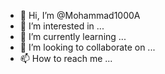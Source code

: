 - 👋 Hi, I’m @Mohammad1000A
- 👀 I’m interested in ...
- 🌱 I’m currently learning ...
- 💞️ I’m looking to collaborate on ...
- 📫 How to reach me ...

<!---
Mohammad1000A/Mohammad1000A is a ✨ special ✨ repository because its `README.md` (this file) appears on your GitHub profile.
You can click the Preview link to take a look at your changes.
--->

